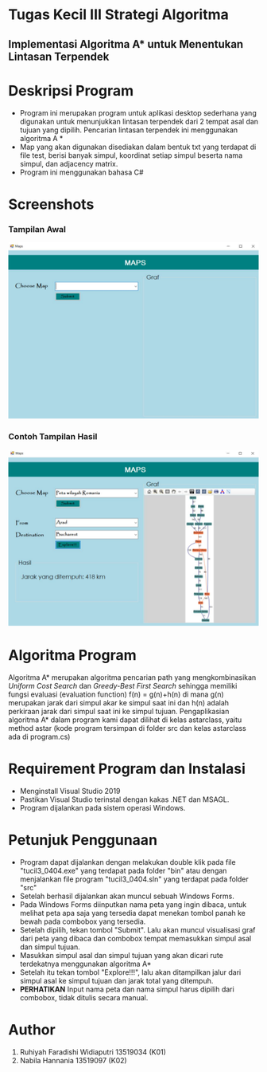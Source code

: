 # **Tugas Kecil III Strategi Algoritma**
## Implementasi Algoritma A* untuk Menentukan Lintasan Terpendek

**Deskripsi Program**
========================
- Program ini merupakan program untuk aplikasi desktop sederhana yang digunakan untuk menunjukkan lintasan terpendek dari 2 tempat asal dan tujuan yang dipilih. Pencarian lintasan terpendek ini menggunakan algoritma A * 
- Map yang akan digunakan disediakan dalam bentuk txt yang terdapat di file test, berisi banyak simpul, koordinat setiap simpul beserta nama simpul, dan adjacency matrix.
- Program ini menggunakan bahasa C#

**Screenshots**
========================
### Tampilan Awal
![Tampilan Awal](./doc/before.JPG)
### Contoh Tampilan Hasil
![Contoh Tampilan Hasil](./doc/after.JPG)

**Algoritma Program**
========================
Algoritma A* merupakan algoritma pencarian path yang mengkombinasikan *Uniform Cost Search* dan *Greedy-Best First Search* sehingga memiliki fungsi evaluasi (evaluation function) f(n) = g(n)+h(n) di mana g(n) merupakan jarak dari simpul akar ke simpul saat ini dan h(n) adalah perkiraan jarak dari simpul saat ini ke simpul tujuan. Pengaplikasian algoritma A* dalam program kami dapat dilihat di kelas astarclass, yaitu method astar (kode program tersimpan di folder src dan kelas astarclass ada di program.cs)

**Requirement Program dan Instalasi**
========================
- Menginstall Visual Studio 2019
- Pastikan Visual Studio terinstal dengan kakas .NET dan MSAGL.
- Program dijalankan pada sistem operasi Windows.

**Petunjuk Penggunaan**
========================
- Program dapat dijalankan dengan melakukan double klik pada file "tucil3_0404.exe" yang terdapat pada folder "bin" atau dengan menjalankan file program "tucil3_0404.sln" yang terdapat pada folder "src"
- Setelah berhasil dijalankan akan muncul sebuah Windows Forms.
- Pada Windows Forms diinputkan nama peta yang ingin dibaca, untuk melihat peta apa saja  yang tersedia dapat menekan tombol panah ke bewah pada combobox yang tersedia.
- Setelah dipilih, tekan tombol "Submit". Lalu akan muncul visualisasi graf dari peta yang dibaca dan combobox tempat memasukkan simpul asal dan simpul tujuan.
- Masukkan simpul asal dan simpul tujuan yang akan dicari rute terdekatnya menggunakan algoritma A*
- Setelah itu tekan tombol "Explore!!!", lalu akan ditampilkan jalur dari simpul asal ke simpul tujuan dan jarak total yang ditempuh.
- **PERHATIKAN** Input nama peta dan nama simpul harus dipilih dari combobox, tidak ditulis secara manual.

**Author**
========================
1. Ruhiyah Faradishi Widiaputri 13519034 (K01)
2. Nabila Hannania 13519097 (K02)
